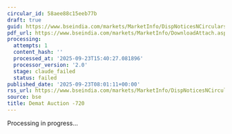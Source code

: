 ```yaml
---
circular_id: 58aee88c15eeb77b
draft: true
guid: https://www.bseindia.com/markets/MarketInfo/DispNoticesNCirculars.aspx?Noticeid={7F1B74F7-4AEF-4581-9B54-42D48F1E538A}&noticeno=20250923-9&dt=09/23/2025&icount=9&totcount=78&flag=0
pdf_url: https://www.bseindia.com/markets/MarketInfo/DownloadAttach.aspx?id=20250923-9&attachedId=7f2f0d36-cda4-4291-b565-e427db00250c
processing:
  attempts: 1
  content_hash: ''
  processed_at: '2025-09-23T15:40:27.081896'
  processor_version: '2.0'
  stage: claude_failed
  status: failed
published_date: '2025-09-23T08:01:11+00:00'
rss_url: https://www.bseindia.com/markets/MarketInfo/DispNoticesNCirculars.aspx?Noticeid={7F1B74F7-4AEF-4581-9B54-42D48F1E538A}&noticeno=20250923-9&dt=09/23/2025&icount=9&totcount=78&flag=0
source: bse
title: Demat Auction -720
---
```


Processing in progress...
